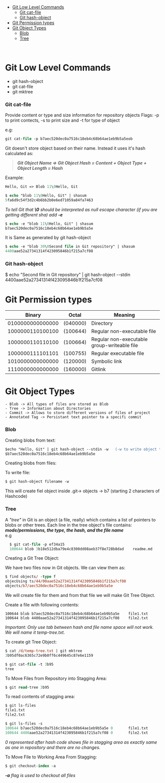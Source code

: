 - [Git Low Level Commands](#git-low-level-commands)
    - [Git cat-file](#git-cat-file)
    - [Git hash-object](#git-hash-object)
- [Git Permission types](#git-permission-types)
- [Git Object Types](#git-object-types)
    - [Blob](#blob)
    - [Tree](#tree)

<br>

# Git Low Level Commands  

- git hash-object  
- git cat-file  
- git mktree  

### Git cat-file

Provide content or type and size information for repository objects
Flags: -p to print contects, -s to print size and -t for type of object

e.g: 
```ps
git cat-file -p b7aec520dec0a7516c18eb4c68b64ae1eb9b5a5eob
```

Git doesn't store object based on their name. Instead it uses it's hash calculated as:


> ***Git Object Name => Git Object Hash = Content + Object Type + Object Length = Hash***

Example:   
```ps
Hello, Git => Blob 11\0Hello, Git
```

```ps
$ echo "blob 11\0Hello, Git" | shasum
5fa6d9c54f3d2c4b6bb2b0e6ed71059a84fa7463  
```

*To tell Git that __\0__ should be interpreted as null escape character (if you are getting different sha) add __-e__*

```ps
$ echo -e "blob 11\0Hello, Git" | shasum  
b7aec520dec0a7516c18eb4c68b64ae1eb9b5a5e  
```

It is Same as generated by git hash-object  

```ps
$ echo -e "blob 30\0Second file in Git repository" | shasum  
4400aae52a27341314f423095846b1f215a7cf08
```

### Git hash-object
$ echo "Second file in Git repository" | git hash-object --stdin
4400aae52a27341314f423095846b1f215a7cf08



# Git Permission types
| Binary | Octal | Meaning |
| ------ | ----- |-------------|
|0100000000000000|(040000)| Directory|  
|1000000110100100|(100644)| Regular non-executable file|  
|1000000110110100| (100664)| Regular non-executable group-writeable file|
|1000000111101101| (100755)| Regular executable file|
|1010000000000000| (120000)| Symbolic link|
|1110000000000000| (160000)| Gitlink|



# Git Object Types

```
- Blob -> All types of files are stored as Blob 
- Tree -> Information about Directories
- Commit -> Allows to store different versions of files of project
- Annotated Tag -> Persistant text pointer to a specifi commit
```

### Blob

Creating blobs from text:  

```ps
$echo "Hello, Git" | git hash-object --stdin -w   (-w to write object to file system)  
$b7aec520dec0a7516c18eb4c68b64ae1eb9b5a5e  
```

Creating blobs from files:

To write file:
```ps
$ git hash-object filename -w
```

This will create fiel object inside .git-> objects -> b7 (starting 2 characters of Hashcode)


### Tree
 A *"tree"* in Git is an object (a file, really) which contains a list of pointers to blobs or other trees.  Each line in the tree object's file contains:   
***mode/permissions, the type, the hash, and the file name***  
e.g 
```ps
  $ git cat-file -p ef34a15  
  100644 blob 3b18e512dba79e4c8300dd08aeb37f8e728b8dad    readme.md
```


Creating a Git Tree Object:

We have two files now in Git objects. We can view them as:

```ps
$ find objects/ -type f
objecUsing ts/44/00aae52a27341314f423095846b1f215a7cf08
objects/b7/aec520dec0a7516c18eb4c68b64ae1eb9b5a5e
```

We will create file for them and from that file we will make Git Tree Object.

Create a file with following contents:
```
100644 blob b7aec520dec0a7516c18eb4c68b64ae1eb9b5a5e    file1.txt
100644 blob 4400aae52a27341314f423095846b1f215a7cf08    file2.txt
```

*Important: Only use tab between hash and file name space will not work.
We will name it temp-tree.txt.*

To create git Tree Object:

```ps
$ cat /d/temp-tree.txt | git mktree
3b95df0ac6365c72e9b0ff6c449645c87e6e1159

$ git cat-file -t 3b95
tree
```

To Move Files from Repository into Stagging Area:

```ps
$ git read-tree 3b95
```

To read contents of stagging area:
```ps
$ git ls-files
file1.txt
file2.txt

$ git ls-files -s
100644 b7aec520dec0a7516c18eb4c68b64ae1eb9b5a5e 0       file1.txt
100644 4400aae52a27341314f423095846b1f215a7cf08 0       file2.txt

```

*0 represented after hash code shows file in stagging area as exactly same as one in repository and there are no changes.*


To Move File to Working Area From Stagging:

```ps
$ git checkout-index -a
```
*__-a__ flag is used to checkout all files*

